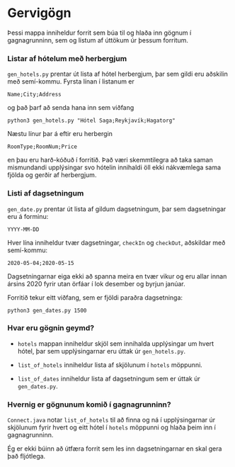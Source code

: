 # Gervigögn

Þessi mappa inniheldur forrit sem
búa til og hlaða inn gögnum í 
gagnagrunninn, sem og listum af
úttökum úr þessum forritum.

### Listar af hótelum með herbergjum

`gen_hotels.py` prentar út lista af hótel herbergjum,
þar sem gildi eru aðskilin með semí-kommu.
Fyrsta línan í listanum er

```
Name;City;Address
```

og það þarf að senda hana inn sem viðfang

```
python3 gen_hotels.py "Hótel Saga;Reykjavík;Hagatorg"
```

Næstu línur þar á eftir eru herbergin

```
RoomType;RoomNum;Price
```

en þau eru harð-kóðuð í forritið. Það væri
skemmtilegra að taka saman mismundandi 
upplýsingar svo hótelin innihaldi öll ekki
nákvæmlega sama fjölda og gerðir
af herbergjum.

### Listi af dagsetningum

`gen_date.py` prentar út lista af gildum dagsetningum, 
þar sem dagsetningar eru á forminu: 

```
YYYY-MM-DD
```

Hver lína inniheldur tvær dagsetningar,
`checkIn` og `checkOut`, aðskildar með 
semí-kommu:

```
2020-05-04;2020-05-15
```

Dagsetningarnar eiga ekki að spanna
meira en tvær vikur og eru allar innan ársins
2020 fyrir utan örfáar í lok desember og
byrjun janúar.

Forritið tekur eitt viðfang, sem er 
fjöldi paraðra dagsetninga:

```
python3 gen_dates.py 1500
```

### Hvar eru gögnin geymd?

+ `hotels` mappan inniheldur skjöl sem 
  innihalda upplýsingar um hvert hótel,
  þar sem upplýsingarnar eru úttak úr 
  `gen_hotels.py`.

+ `list_of_hotels` inniheldur lista
af skjölunum í `hotels` möppunni.

+ `list_of_dates` inniheldur lista
  af dagsetningum sem er úttak úr
  `gen_dates.py`.

### Hvernig er gögnunum komið í gagnagrunninn?

`Connect.java` notar `list_of_hotels`
til að finna og ná í upplýsingarnar úr
skjölunum fyrir hvert og eitt hótel í 
`hotels` möppunni og hlaða þeim inn í 
gagnagrunninn. 

Ég er ekki búinn að útfæra forrit sem
les inn dagsetningarnar en skal gera 
það fljótlega. 
